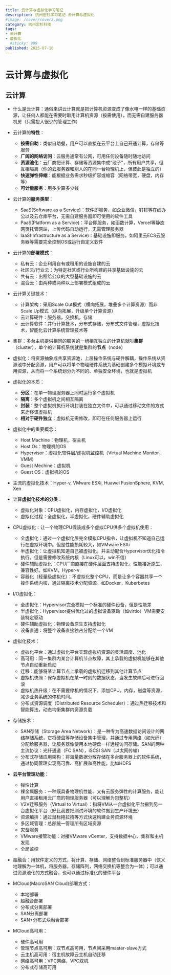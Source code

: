 ```yaml
---
title: 云计算与虚拟化学习笔记
description: 杭州宏杉学习笔记-云计算与虚拟化
#image: /cover/cover2.png
category: 杭州宏杉科技
tags:
- 云计算
- 虚拟化
  #sticky: 999
published: 2025-07-10
---
```


# 云计算与虚拟化

## 云计算

* 什么是云计算：通俗来讲云计算就是把计算机资源变成了像水电一样的基础资源，让任何人都能在需要时取用计算机资源（按需使用），而无需自建服务器机房（只需投入很少的管理工作）
  
* 云计算的**特性**：
  * **按需自助**：类似自助餐，用户可以直接在云平台上自己开通计算，存储等服务
  * **广阔的网络访问**：云服务通常有公网，可用任何设备随时随地访问
  * **资源池化**：云厂商把计算、存储等资源集中成“池子”，所有用户共享，但互相隔离（你的云服务器和别人的在同一台物理机上，但彼此是独立的）
  * **快速弹性伸缩**：能根据业务需求秒级扩容或缩容（网络带宽，硬盘，内存等）
  * **可计量服务**：用多少算多少钱

* 云计算的**服务类型**：
  * SaaS(Software as a Service)：软件即服务，如企业微信，钉钉等在线办公以及云仓库平台，无需自建服务器即可使用的软件工具
  * PaaS(Platform as a Service)：平台即服务，如函数计算，Vercel等静态网页托管网站，上传代码自动运行，无需管理服务器
  * IaaS(Infrastructure as a Service)：基础设施即服务，如阿里云ECS云服务器等需要完全控制OS或运行自定义软件
  
* 云计算的**部署模式**：
  * 私有云：企业利用自有或租用的设施自建的云
  * 社区云/行业云：为特定社区或行业所构建的共享基础设施的云
  * 共有云：出租给公众的大型基础设施的云
  * 混合云：由两种或两种以上部署模式组成的云
  
* 云计算关键技术：
  * 计算架构：采用Scale Out模式（横向拓展，堆叠多个计算资源）而非Scale Up模式（纵向拓展，升级单个计算资源）
  * 云计算硬件：服务器，交换机，存储
  * 云计算软件：并行计算技术，分布式存储，分布式文件管理，虚拟化技术，智能化云计算系统管理技术等

* 集群：多台主机提供相同的服务的一组相互独立的计算机就叫**集群**（cluster），单个的计算机系统就是集群的**节点**（node）

* 虚拟化：将资源抽象成共享资源池，上层操作系统与硬件解耦，操作系统从资源池中分配资源，用户可以将单个物理硬件系统为基础创建多个模拟环境或专用资源，从而将一个系统划分为不同的、单独安全环境，也就是虚拟机
  
* 虚拟化的本质：
  * **分区**：在单一物理服务器上同时运行多个虚拟机
  * **隔离**：多个虚拟机之间相互隔离
  * **封装**：整个虚拟机执行环境封装在独立文件中，可以通过移动文件的方式来迁移该虚拟机
  * **相对于硬件独立**：虚拟机无需修改，即可在任何服务器上运行
  
* 虚拟化中的重要概念：
  * Host Machine：物理机，宿主机
  * Host Os：物理机的OS
  * Hypervisor：虚拟化软件层/虚拟机监控机（Virtual Machine Monitor，VMM）
  * Guest Mechine：虚拟机
  * Guest OS：虚拟机的OS

* 主流的虚拟化技术：Hyper-v, VMware ESXi, Huawei FusionSphere, KVM, Xen

* 计算**虚拟化技术的分类**：
  * 虚拟化对象：CPU虚拟化，内存虚拟化，I/O虚拟化
  * 虚拟化过程：全虚拟化，半虚拟化，硬件辅助虚拟化

* CPU虚拟化：让一个物理CPU假装成多个虚拟CPU供多个虚拟机使用：
  * 全虚拟化：通过一个虚拟化层完全模拟CPU指令，让虚拟机不知道自己运行在虚拟环境中。但是性能损耗较大，如VMware ESXi
  * 半虚拟化：让虚拟机知道自己被虚拟化，并主动配合Hypervisor优化指令执行。但是需要修改系统内核（Linux可以，win不信）
  * 硬件辅助虚拟化：CPU厂商直接在硬件层面支持虚拟化，性能接近原生，兼容性好。如KVM，Hyper-v
  * 容器化（轻量级虚拟化）：不虚拟化整个CPU，而是让多个容器共享一个操作系统内核，通过隔离技术分配资源。如Docker，Kuberbetes

* I/O虚拟化：
  * 全虚拟化：Hypervisor完全模拟一个标准的硬件设备，但是性能差
  * 半虚拟化：Hypervisor提供优化过的虚拟设备驱动（如virtio）VM需要安装特定驱动
  * 硬件辅助虚拟化：物理设备原生支持虚拟化
  * 设备直通：将整个设备直接独占分配给一个VM
  
* 虚拟化技术：
  * 虚拟化平台：通过虚拟化平台实现虚拟机资源的灵活调度、池化
  * 高可用：同一集群内某台计算机节点故障，其上承载的虚拟机能够在其他节点自动重新启动
  * 迁移：能够将某计算节点上承载的虚拟机迁移到其他计算节点
  * 虚拟机快照：保存虚拟机在某一时刻的数据状态，当发生故障后可进行回滚
  * 虚拟机热升级：在不需要停机的情况下，添加CPU，内存，磁盘等资源，减少业务系统的停机时间。
  * 分布式资源调度（Distributed Resource Scheduler）：通过热迁移技术和智能算法，动态均衡集群内资源负载
  
* 存储技术：
  * SAN存储（Storage Area Network）：是一种专为高速数据访问设计的网络存储系统，它将硬盘等存储设备集中管理，并通过专用网络（如光纤）分配给服务器，让服务器像使用本地硬盘一样远程访问存储。SAN的两种主流协议：光纤通道（FC SAN），iSCSI SAN（以太网传输）
  * 分布式存储应用架构：将海量数据分散存储在多台服务器上的软件系统，通过协同管理实现高可靠、高扩展和高性能，比如HDFS

* **云平台管理功能**：
  * 弹性计算
  * 裸金属服务：一种既具备物理机性能、又有云服务弹性的计算服务，能让用户直接租用云厂商的物理服务器（可以理解为包整机）
  * V2V迁移服务（Virtual to Virtual）：指将VM从一台虚拟化平台搬到另一台虚拟化平台（好比我要把测试环境的软件搬到生产环境去）
  * 资源编排：通过鼠标拖拉拽等方式快速构建业务资源环境
  * 多区域管理：总部统一管理所有区域资源
  * 灾备服务
  * VMware接管功能：对接VMware vCenter，支持数据中心、集群和主机发现
  * 全局监控

* 超融合：用软件定义的方式，将计算、存储、网络整合到标准服务器中（侠义地理解为一体机，将服务器，存储阵列，网络交换机等整合为一体）；可以通过资源池化的方式融合，也可以通过标准化的硬件平台

* MCloud(MacroSAN Cloud)部署方式：
  * 本地部署
  * 超融合部署
  * 分布式分离部署
  * SAN分离部署
  * SAN+分布式块融合部署
  
* MCloud高可用：
  * 硬件高可用
  * 管理节点高可用：双节点高可用，节点间采用master-slave方式
  * 云主机高可用：宿主机故障云主机自动迁移
  * 网络高可用：VPC网络，VPC双机
  * 分布式存储高可用
